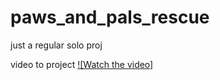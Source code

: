 # paws_and_pals_rescue
just a regular solo proj


video to project 
[![Watch the video]](https://youtu.be/BtnIjh7Jxy8)


